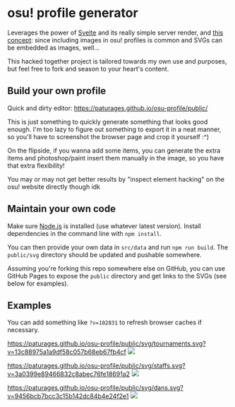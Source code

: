 # osu! profile generator

Leverages the power of [Svelte](https://svelte.dev/) and its really simple server render,
and [this concept](https://github.com/sindresorhus/css-in-readme-like-wat): since including
images in osu! profiles is common and SVGs can be embedded as images, well...

This hacked together project is tailored towards my own use and purposes, but feel free to fork
and season to your heart's content.

## Build your own profile

Quick and dirty editor: https://paturages.github.io/osu-profile/public/

This is just something to quickly generate something that looks good enough. I'm too lazy to
figure out something to export it in a neat manner, so you'll have to screenshot the browser page
and crop it yourself :^)

On the flipside, if you wanna add some items, you can generate the extra items and photoshop/paint
insert them manually in the image, so you have that extra flexibility!

You may or may not get better results by "inspect element hacking" on the osu! website directly
though idk

## Maintain your own code

Make sure [Node.js](https://nodejs.org/en/) is installed (use whatever latest version).
Install dependencies in the command line with `npm install`.

You can then provide your own data in `src/data` and run `npm run build`.
The `public/svg` directory should be updated and pushable somewhere.

Assuming you're forking this repo somewhere else on GitHub, you can use GitHub Pages to expose
the `public` directory and get links to the SVGs (see below for examples).

## Examples

You can add something like `?v=102831` to refresh browser caches if necessary.

https://paturages.github.io/osu-profile/public/svg/tournaments.svg?v=13c88975a1a9df58c057b68eb67fb4cf
![](https://paturages.github.io/osu-profile/public/svg/tournaments.svg?v=13c88975a1a9df58c057b68eb67fb4cf)

https://paturages.github.io/osu-profile/public/svg/staffs.svg?v=3a0399e89466832c8abec76fe18691a2
![](https://paturages.github.io/osu-profile/public/svg/staffs.svg?v=3a0399e89466832c8abec76fe18691a2)

https://paturages.github.io/osu-profile/public/svg/dans.svg?v=9456bcb7bcc3c15b142dc84b4e24f2e1
![](https://paturages.github.io/osu-profile/public/svg/dans.svg?v=9456bcb7bcc3c15b142dc84b4e24f2e1)
